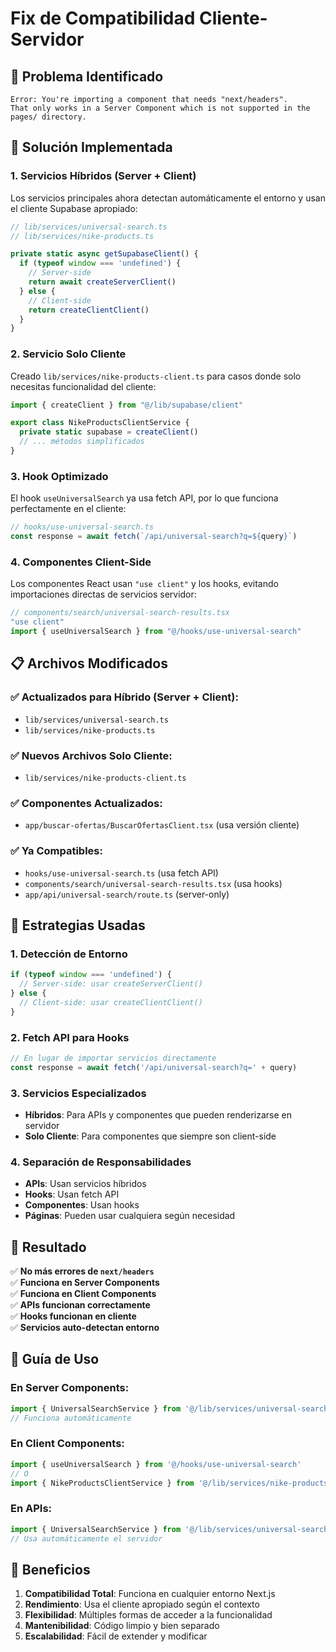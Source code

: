 # Fix de Compatibilidad Cliente-Servidor

## 🚨 Problema Identificado

```
Error: You're importing a component that needs "next/headers". 
That only works in a Server Component which is not supported in the pages/ directory.
```

## 🔧 Solución Implementada

### 1. **Servicios Híbridos (Server + Client)**

Los servicios principales ahora detectan automáticamente el entorno y usan el cliente Supabase apropiado:

```typescript
// lib/services/universal-search.ts
// lib/services/nike-products.ts

private static async getSupabaseClient() {
  if (typeof window === 'undefined') {
    // Server-side
    return await createServerClient()
  } else {
    // Client-side
    return createClientClient()
  }
}
```

### 2. **Servicio Solo Cliente**

Creado `lib/services/nike-products-client.ts` para casos donde solo necesitas funcionalidad del cliente:

```typescript
import { createClient } from "@/lib/supabase/client"

export class NikeProductsClientService {
  private static supabase = createClient()
  // ... métodos simplificados
}
```

### 3. **Hook Optimizado**

El hook `useUniversalSearch` ya usa fetch API, por lo que funciona perfectamente en el cliente:

```typescript
// hooks/use-universal-search.ts
const response = await fetch(`/api/universal-search?q=${query}`)
```

### 4. **Componentes Client-Side**

Los componentes React usan `"use client"` y los hooks, evitando importaciones directas de servicios servidor:

```typescript
// components/search/universal-search-results.tsx
"use client"
import { useUniversalSearch } from "@/hooks/use-universal-search"
```

## 📋 Archivos Modificados

### ✅ **Actualizados para Híbrido (Server + Client):**
- `lib/services/universal-search.ts`
- `lib/services/nike-products.ts`

### ✅ **Nuevos Archivos Solo Cliente:**
- `lib/services/nike-products-client.ts`

### ✅ **Componentes Actualizados:**
- `app/buscar-ofertas/BuscarOfertasClient.tsx` (usa versión cliente)

### ✅ **Ya Compatibles:**
- `hooks/use-universal-search.ts` (usa fetch API)
- `components/search/universal-search-results.tsx` (usa hooks)
- `app/api/universal-search/route.ts` (server-only)

## 🎯 Estrategias Usadas

### 1. **Detección de Entorno**
```typescript
if (typeof window === 'undefined') {
  // Server-side: usar createServerClient()
} else {
  // Client-side: usar createClientClient()
}
```

### 2. **Fetch API para Hooks**
```typescript
// En lugar de importar servicios directamente
const response = await fetch('/api/universal-search?q=' + query)
```

### 3. **Servicios Especializados**
- **Híbridos**: Para APIs y componentes que pueden renderizarse en servidor
- **Solo Cliente**: Para componentes que siempre son client-side

### 4. **Separación de Responsabilidades**
- **APIs**: Usan servicios híbridos
- **Hooks**: Usan fetch API
- **Componentes**: Usan hooks
- **Páginas**: Pueden usar cualquiera según necesidad

## 🚀 Resultado

✅ **No más errores de `next/headers`**  
✅ **Funciona en Server Components**  
✅ **Funciona en Client Components**  
✅ **APIs funcionan correctamente**  
✅ **Hooks funcionan en cliente**  
✅ **Servicios auto-detectan entorno**

## 📖 Guía de Uso

### En Server Components:
```typescript
import { UniversalSearchService } from '@/lib/services/universal-search'
// Funciona automáticamente
```

### En Client Components:
```typescript
import { useUniversalSearch } from '@/hooks/use-universal-search'
// O
import { NikeProductsClientService } from '@/lib/services/nike-products-client'
```

### En APIs:
```typescript
import { UniversalSearchService } from '@/lib/services/universal-search'
// Usa automáticamente el servidor
```

## 🎉 Beneficios

1. **Compatibilidad Total**: Funciona en cualquier entorno Next.js
2. **Rendimiento**: Usa el cliente apropiado según el contexto
3. **Flexibilidad**: Múltiples formas de acceder a la funcionalidad
4. **Mantenibilidad**: Código limpio y bien separado
5. **Escalabilidad**: Fácil de extender y modificar
